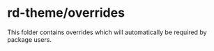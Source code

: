 # rd-theme/overrides

This folder contains overrides which will automatically be required by package users.
